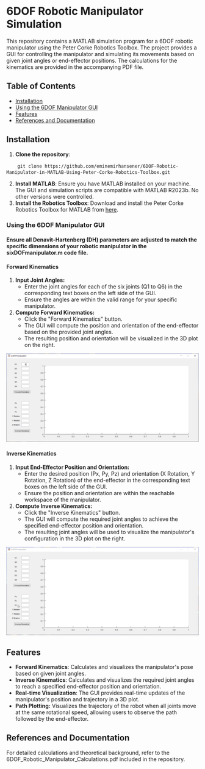 # 6DOF Robotic Manipulator Simulation

This repository contains a MATLAB simulation program for a 6DOF robotic manipulator using the Peter Corke Robotics Toolbox. The project provides a GUI for controlling the manipulator and simulating its movements based on given joint angles or end-effector positions. The calculations for the kinematics are provided in the accompanying PDF file.

## Table of Contents

-   [Installation](#installation)
-   [Using the 6DOF Manipulator GUI](#using-the-6dof-manipulator-gui)
-   [Features](#features)
-   [References and Documentation](#references-and-documentation)

## Installation

1.  **Clone the repository**:
```
    git clone https://github.com/eminemirhansener/6DOF-Robotic-Manipulator-in-MATLAB-Using-Peter-Corke-Robotics-Toolbox.git
```
2.  **Install MATLAB**: Ensure you have MATLAB installed on your machine. The GUI and simulation scripts are compatible with MATLAB R2023b. No other versions were controlled.
3.  **Install the Robotics Toolbox**: Download and install the Peter Corke Robotics Toolbox for MATLAB from [here](https://petercorke.com/toolboxes/robotics-toolbox/).

### Using the 6DOF Manipulator GUI

#### Ensure all Denavit-Hartenberg (DH) parameters are adjusted to match the specific dimensions of your robotic manipulator in the sixDOFmanipulator.m code file.

#### Forward Kinematics

1.  **Input Joint Angles:**
    -   Enter the joint angles for each of the six joints (Q1 to Q6) in the corresponding text boxes on the left side of the GUI.
    -   Ensure the angles are within the valid range for your specific manipulator.
2.  **Compute Forward Kinematics:**
    -   Click the "Forward Kinematics" button.
    -   The GUI will compute the position and orientation of the end-effector based on the provided joint angles.
    -   The resulting position and orientation will be visualized in the 3D plot on the right.

![](media/2367fe82bafdbf9cb0660892f5442c1e.gif)

#### Inverse Kinematics

1.  **Input End-Effector Position and Orientation:**
    -   Enter the desired position (Px, Py, Pz) and orientation (X Rotation, Y Rotation, Z Rotation) of the end-effector in the corresponding text boxes on the left side of the GUI.
    -   Ensure the position and orientation are within the reachable workspace of the manipulator.
2.  **Compute Inverse Kinematics:**
    -   Click the "Inverse Kinematics" button.
    -   The GUI will compute the required joint angles to achieve the specified end-effector position and orientation.
    -   The resulting joint angles will be used to visualize the manipulator's configuration in the 3D plot on the right.

![](media/79b66384561138edc1133135d7fb3525.gif)

## Features

-   **Forward Kinematics**: Calculates and visualizes the manipulator's pose based on given joint angles.
-   **Inverse Kinematics**: Calculates and visualizes the required joint angles to reach a specified end-effector position and orientation.
-   **Real-time Visualization**: The GUI provides real-time updates of the manipulator's position and trajectory in a 3D plot.
-   **Path Plotting:** Visualizes the trajectory of the robot when all joints move at the same rotational speed, allowing users to observe the path followed by the end-effector.

## References and Documentation

For detailed calculations and theoretical background, refer to the 6DOF_Robotic_Manipulator_Calculations.pdf included in the repository.
